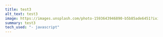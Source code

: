 ```yaml
---
title: test3
alt_text: test3
image: https://images.unsplash.com/photo-1593643946890-b5b85ade6451?ixid=MnwxMjA3fDF8MHxwaG90by1wYWdlfHx8fGVufDB8fHx8&ixlib=rb-1.2.1&auto=format&fit=crop&w=1229&q=80
summary: test3
tech_used: "- javascript"
---
```

